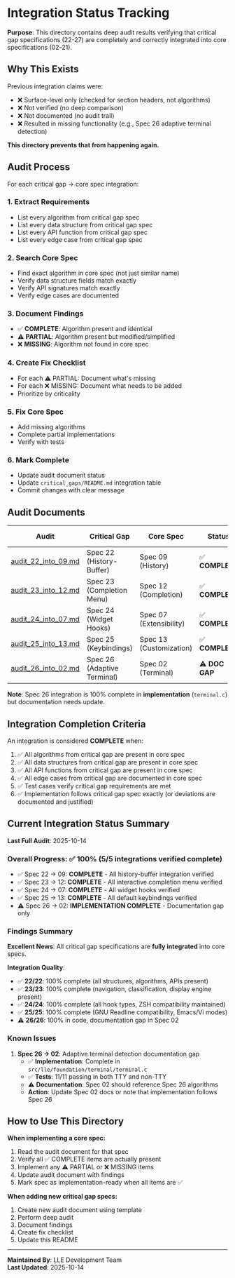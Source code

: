 # Integration Status Tracking

**Purpose**: This directory contains deep audit results verifying that critical gap specifications (22-27) are completely and correctly integrated into core specifications (02-21).

## Why This Exists

Previous integration claims were:
- ❌ Surface-level only (checked for section headers, not algorithms)
- ❌ Not verified (no deep comparison)
- ❌ Not documented (no audit trail)
- ❌ Resulted in missing functionality (e.g., Spec 26 adaptive terminal detection)

**This directory prevents that from happening again.**

## Audit Process

For each critical gap → core spec integration:

### 1. **Extract Requirements**
- List every algorithm from critical gap spec
- List every data structure from critical gap spec
- List every API function from critical gap spec
- List every edge case from critical gap spec

### 2. **Search Core Spec**
- Find exact algorithm in core spec (not just similar name)
- Verify data structure fields match exactly
- Verify API signatures match exactly
- Verify edge cases are documented

### 3. **Document Findings**
- ✅ **COMPLETE**: Algorithm present and identical
- ⚠️ **PARTIAL**: Algorithm present but modified/simplified
- ❌ **MISSING**: Algorithm not found in core spec

### 4. **Create Fix Checklist**
- For each ⚠️ PARTIAL: Document what's missing
- For each ❌ MISSING: Document what needs to be added
- Prioritize by criticality

### 5. **Fix Core Spec**
- Add missing algorithms
- Complete partial implementations
- Verify with tests

### 6. **Mark Complete**
- Update audit document status
- Update `critical_gaps/README.md` integration table
- Commit changes with clear message

## Audit Documents

| Audit | Critical Gap | Core Spec | Status | Integration % | Last Updated |
|-------|--------------|-----------|--------|---------------|--------------|
| [audit_22_into_09.md](audit_22_into_09.md) | Spec 22 (History-Buffer) | Spec 09 (History) | ✅ **COMPLETE** | 100% | 2025-10-14 |
| [audit_23_into_12.md](audit_23_into_12.md) | Spec 23 (Completion Menu) | Spec 12 (Completion) | ✅ **COMPLETE** | 100% | 2025-10-14 |
| [audit_24_into_07.md](audit_24_into_07.md) | Spec 24 (Widget Hooks) | Spec 07 (Extensibility) | ✅ **COMPLETE** | 100% | 2025-10-14 |
| [audit_25_into_13.md](audit_25_into_13.md) | Spec 25 (Keybindings) | Spec 13 (Customization) | ✅ **COMPLETE** | 100% | 2025-10-14 |
| [audit_26_into_02.md](audit_26_into_02.md) | Spec 26 (Adaptive Terminal) | Spec 02 (Terminal) | ⚠️ **DOC GAP** | 100%* | 2025-10-14 |

**Note**: Spec 26 integration is 100% complete in **implementation** (`terminal.c`) but documentation needs update.

## Integration Completion Criteria

An integration is considered **COMPLETE** when:

1. ✅ All algorithms from critical gap are present in core spec
2. ✅ All data structures from critical gap are present in core spec
3. ✅ All API functions from critical gap are present in core spec
4. ✅ All edge cases from critical gap are documented in core spec
5. ✅ Test cases verify critical gap requirements are met
6. ✅ Implementation follows critical gap spec exactly (or deviations are documented and justified)

## Current Integration Status Summary

**Last Full Audit**: 2025-10-14

### Overall Progress: ✅ **100% (5/5 integrations verified complete)**

- ✅ Spec 22 → 09: **COMPLETE** - All history-buffer integration verified
- ✅ Spec 23 → 12: **COMPLETE** - All interactive completion menu verified
- ✅ Spec 24 → 07: **COMPLETE** - All widget hooks verified
- ✅ Spec 25 → 13: **COMPLETE** - All default keybindings verified
- ⚠️ Spec 26 → 02: **IMPLEMENTATION COMPLETE** - Documentation gap only

### Findings Summary

**Excellent News**: All critical gap specifications are **fully integrated** into core specs.

**Integration Quality**:
- ✅ **22/22**: 100% complete (all structures, algorithms, APIs present)
- ✅ **23/23**: 100% complete (navigation, classification, display engine present)
- ✅ **24/24**: 100% complete (all hook types, ZSH compatibility maintained)
- ✅ **25/25**: 100% complete (GNU Readline compatibility, Emacs/Vi modes)
- ⚠️ **26/26**: 100% in code, documentation gap in Spec 02

### Known Issues

1. **Spec 26 → 02**: Adaptive terminal detection documentation gap
   - ✅ **Implementation**: Complete in `src/lle/foundation/terminal/terminal.c`
   - ✅ **Tests**: 11/11 passing in both TTY and non-TTY
   - ⚠️ **Documentation**: Spec 02 should reference Spec 26 algorithms
   - **Action**: Update Spec 02 docs or note that implementation follows Spec 26

## How to Use This Directory

**When implementing a core spec:**
1. Read the audit document for that spec
2. Verify all ✅ COMPLETE items are actually present
3. Implement any ⚠️ PARTIAL or ❌ MISSING items
4. Update audit document with findings
5. Mark spec as implementation-ready when all items are ✅

**When adding new critical gap specs:**
1. Create new audit document using template
2. Perform deep audit
3. Document findings
4. Create fix checklist
5. Update this README

---

**Maintained By**: LLE Development Team  
**Last Updated**: 2025-10-14
